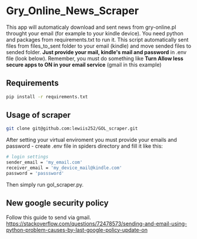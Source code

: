 # Gry_Online_News_Scraper
This app will automaticaly download and sent news from gry-online.pl throught your email (for example to your kindle device). You need python and packages from requirements.txt to run it. 
This script automatically sent files from files_to_sent folder to your email (kindle) and move sended files to sended folder.
**Just provide your mail, kindle's mail and password** in .env file (look below).
Remember, you must do something like **Turn Allow less secure apps to ON in your email service** (gmail in this example)

## Requirements
``` sh
pip install -r requirements.txt
```

## Usage of scraper

```sh
git clone git@github.com:lewiis252/GOL_scraper.git
```

After setting your virtual enviroment you must provide your emails and password - create .env file in spiders directory and fill it like this:

```sh
# login settings
sender_email = 'my_email.com'
receiver_email = 'my_device_mail@kindle.com'
password = 'passsword'
```

Then simply run gol_scraper.py.

## New google security policy
Follow this guide to send via gmail. 
https://stackoverflow.com/questions/72478573/sending-and-email-using-python-problem-causes-by-last-google-policy-update-on
